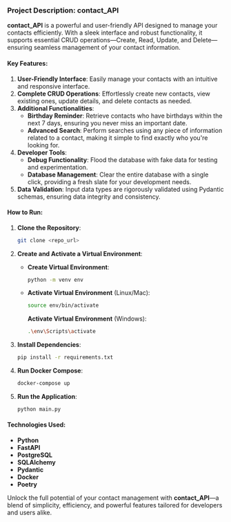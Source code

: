 ### Project Description: contact_API

**contact_API** is a powerful and user-friendly API designed to manage your contacts efficiently. With a sleek interface and robust functionality, it supports essential CRUD operations—Create, Read, Update, and Delete—ensuring seamless management of your contact information.

#### Key Features:

1. **User-Friendly Interface**: Easily manage your contacts with an intuitive and responsive interface.
2. **Complete CRUD Operations**: Effortlessly create new contacts, view existing ones, update details, and delete contacts as needed.
3. **Additional Functionalities**:
   - **Birthday Reminder**: Retrieve contacts who have birthdays within the next 7 days, ensuring you never miss an important date.
   - **Advanced Search**: Perform searches using any piece of information related to a contact, making it simple to find exactly who you're looking for.
4. **Developer Tools**:
   - **Debug Functionality**: Flood the database with fake data for testing and experimentation.
   - **Database Management**: Clear the entire database with a single click, providing a fresh slate for your development needs.
5. **Data Validation**: Input data types are rigorously validated using Pydantic schemas, ensuring data integrity and consistency.

#### How to Run:

1. **Clone the Repository**:
   ```sh
   git clone <repo_url>
   ```

2. **Create and Activate a Virtual Environment**:
   - **Create Virtual Environment**:
     ```sh
     python -m venv env
     ```
   - **Activate Virtual Environment** (Linux/Mac):
     ```sh
     source env/bin/activate
     ```
     **Activate Virtual Environment** (Windows):
     ```sh
     .\env\Scripts\activate
     ```

3. **Install Dependencies**:
   ```sh
   pip install -r requirements.txt
   ```

4. **Run Docker Compose**:
   ```sh
   docker-compose up
   ```

5. **Run the Application**:
   ```sh
   python main.py
   ```

#### Technologies Used:

- **Python**
- **FastAPI**
- **PostgreSQL**
- **SQLAlchemy**
- **Pydantic**
- **Docker**
- **Poetry**

Unlock the full potential of your contact management with **contact_API**—a blend of simplicity, efficiency, and powerful features tailored for developers and users alike.